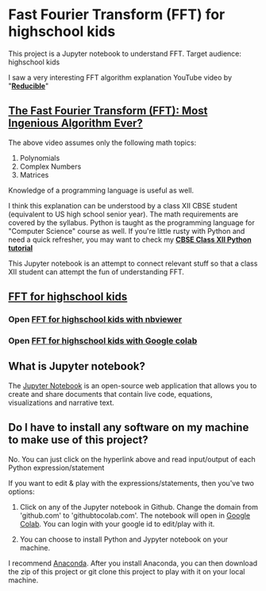 # Fast Fourier Transform (FFT) for highschool kids

This project is a Jupyter notebook to understand FFT. Target audience: highschool kids

I saw a very interesting FFT algorithm explanation YouTube video by "[**Reducible**](https://www.youtube.com/c/Reducible)"

## [The Fast Fourier Transform (FFT): Most Ingenious Algorithm Ever?](https://www.youtube.com/watch?v=h7apO7q16V0)

The above video assumes only the following math topics:

1. Polynomials
2. Complex Numbers
3. Matrices

Knowledge of a programming language is useful as well.

I think this explanation can be understood by a class XII CBSE student (equivalent to US high school senior year). The math requirements are covered by the syllabus. Python is taught as the programming language for "Computer Science" course as well. If you're little rusty with Python and need a quick refresher, you may want to check my **[CBSE Class XII Python tutorial](https://github.com/sundararajana/CBSE_XII_Python)**

This Jupyter notebook is an attempt to connect relevant stuff so that a class XII student can attempt the fun of understanding FFT.

## [FFT for highschool kids](fft_for_highschool.ipynb) 

### Open [FFT for highschool kids with nbviewer](https://nbviewer.jupyter.org/github/sundararajana/fft_for_highschool/blob/master/fft_for_highschool.ipynb)

### Open [FFT for highschool kids with Google colab](https://githubtocolab.com/sundararajana/fft_for_highschool/blob/master/fft_for_highschool.ipynb)

## What is Jupyter notebook?

The [Jupyter Notebook](https://jupyter.org/) is an open-source web application that allows you to create and share documents
that contain live code, equations, visualizations and narrative text.

## Do I have to install any software on my machine to make use of this project?

No. You can just click on the hyperlink above and read input/output of each Python expression/statement

If you want to edit & play with the expressions/statements, then you've two options:

1. Click on any of the Jupyter notebook in Github. Change the domain from 'github.com' to 'githubtocolab.com'.
The notebook will open in [Google Colab](https://colab.research.google.com). You can login with your google id to edit/play
with it.

2. You can choose to install Python and Jypyter notebook on your machine.

I recommend [Anaconda](https://www.anaconda.com/products/individual). After you install Anaconda, you can then download
the zip of this project or git clone this project to play with it on your local machine.

